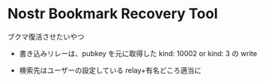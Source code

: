 # Nostr Bookmark Recovery Tool

ブクマ復活させたいやつ

- 書き込みリレーは、pubkey を元に取得した kind: 10002 or kind: 3 の write

- 検索先はユーザーの設定している relay+有名どころ適当に
